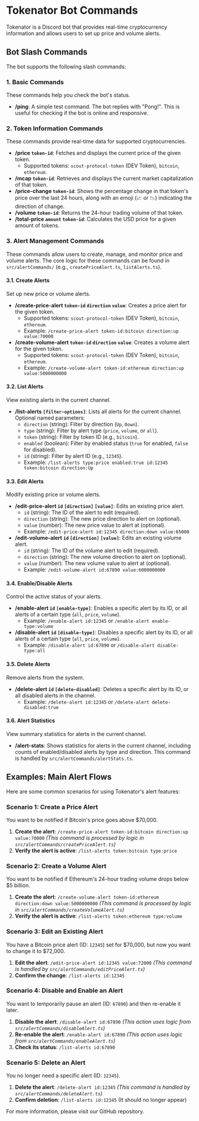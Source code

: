 # Tokenator Bot Commands

Tokenator is a Discord bot that provides real-time cryptocurrency information and allows users to set up price and volume alerts.

## Bot Slash Commands

The bot supports the following slash commands:

### 1. Basic Commands

These commands help you check the bot's status.
- **/ping**: A simple test command. The bot replies with "Pong!". This is useful for checking if the bot is online and responsive.

### 2. Token Information Commands

These commands provide real-time data for supported cryptocurrencies.
- **/price `token-id`**: Fetches and displays the current price of the given token.
  - Supported tokens: `scout-protocol-token` (DEV Token), `bitcoin`, `ethereum`.
- **/mcap `token-id`**: Retrieves and displays the current market capitalization of that token.
- **/price-change `token-id`**: Shows the percentage change in that token's price over the last 24 hours, along with an emoji (📈 or 📉) indicating the direction of change.
- **/volume `token-id`**: Returns the 24-hour trading volume of that token.
- **/total-price `amount` `token-id`**: Calculates the USD price for a given amount of tokens.

### 3. Alert Management Commands

These commands allow users to create, manage, and monitor price and volume alerts. The core logic for these commands can be found in `src/alertCommands/` (e.g., `createPriceAlert.ts`, `listAlerts.ts`).

#### 3.1. Create Alerts

Set up new price or volume alerts.
- **/create-price-alert `token-id` `direction` `value`**: Creates a price alert for the given token.
  - Supported tokens: `scout-protocol-token` (DEV Token), `bitcoin`, `ethereum`.
  - Example: `/create-price-alert token-id:bitcoin direction:up value:70000`
- **/create-volume-alert `token-id` `direction` `value`**: Creates a volume alert for the given token.
  - Supported tokens: `scout-protocol-token` (DEV Token), `bitcoin`, `ethereum`.
  - Example: `/create-volume-alert token-id:ethereum direction:up value:5000000000`

#### 3.2. List Alerts

View existing alerts in the current channel.
- **/list-alerts `[filter-options]`**: Lists all alerts for the current channel. Optional named parameters:
  - `direction` (string): Filter by direction (`Up`, `Down`).
  - `type` (string): Filter by alert type (`price`, `volume`, or `all`).
  - `token` (string): Filter by token ID (e.g., `bitcoin`).
  - `enabled` (boolean): Filter by enabled status (`true` for enabled, `false` for disabled).
  - `id` (string): Filter by alert ID (e.g., `12345`).
  - Example: `/list-alerts type:price enabled:true id:12345 token:bitcoin direction:Up`

#### 3.3. Edit Alerts

Modify existing price or volume alerts.
- **/edit-price-alert `id` `[direction]` `[value]`**: Edits an existing price alert.
  - `id` (string): The ID of the alert to edit (required).
  - `direction` (string): The new price direction to alert on (optional).
  - `value` (number): The new price value to alert at (optional).
  - Example: `/edit-price-alert id:12345 direction:down value:65000`
- **/edit-volume-alert `id` `[direction]` `[value]`**: Edits an existing volume alert.
  - `id` (string): The ID of the volume alert to edit (required).
  - `direction` (string): The new volume direction to alert on (optional).
  - `value` (number): The new volume value to alert at (optional).
  - Example: `/edit-volume-alert id:67890 value:6000000000`

#### 3.4. Enable/Disable Alerts

Control the active status of your alerts.
- **/enable-alert `id` `[enable-type]`**: Enables a specific alert by its ID, or all alerts of a certain type (`all`, `price`, `volume`).
  - Example: `/enable-alert id:12345` or `/enable-alert enable-type:volume`
- **/disable-alert `id` `[disable-type]`**: Disables a specific alert by its ID, or all alerts of a certain type (`all`, `price`, `volume`).
  - Example: `/disable-alert id:67890` or `/disable-alert disable-type:all`

#### 3.5. Delete Alerts

Remove alerts from the system.
- **/delete-alert `id` `[delete-disabled]`**: Deletes a specific alert by its ID, or all disabled alerts in the channel.
  - Example: `/delete-alert id:12345` or `/delete-alert delete-disabled:true`

#### 3.6. Alert Statistics

View summary statistics for alerts in the current channel.
- **/alert-stats**: Shows statistics for alerts in the current channel, including counts of enabled/disabled alerts by type and direction. This command is handled by `src/alertCommands/alertStats.ts`.

## Examples: Main Alert Flows

Here are some common scenarios for using Tokenator's alert features:

### Scenario 1: Create a Price Alert

You want to be notified if Bitcoin's price goes above $70,000.
1.  **Create the alert**:
    `/create-price-alert token-id:bitcoin direction:up value:70000`
    *(This command is processed by logic in `src/alertCommands/createPriceAlert.ts`)*
2.  **Verify the alert is active**:
    `/list-alerts token:bitcoin type:price`

### Scenario 2: Create a Volume Alert

You want to be notified if Ethereum's 24-hour trading volume drops below $5 billion.
1.  **Create the alert**:
    `/create-volume-alert token-id:ethereum direction:down value:5000000000`
    *(This command is processed by logic in `src/alertCommands/createVolumeAlert.ts`)*
2.  **Verify the alert is active**:
    `/list-alerts token:ethereum type:volume`

### Scenario 3: Edit an Existing Alert

You have a Bitcoin price alert (ID: `12345`) set for $70,000, but now you want to change it to $72,000.
1.  **Edit the alert**:
    `/edit-price-alert id:12345 value:72000`
    *(This command is handled by `src/alertCommands/editPriceAlert.ts`)*
2.  **Confirm the change**:
    `/list-alerts id:12345`

### Scenario 4: Disable and Enable an Alert

You want to temporarily pause an alert (ID: `67890`) and then re-enable it later.
1.  **Disable the alert**:
    `/disable-alert id:67890`
    *(This action uses logic from `src/alertCommands/disableAlert.ts`)*
2.  **Re-enable the alert**:
    `/enable-alert id:67890`
    *(This action uses logic from `src/alertCommands/enableAlert.ts`)*
3.  **Check its status**:
    `/list-alerts id:67890`

### Scenario 5: Delete an Alert

You no longer need a specific alert (ID: `12345`).
1.  **Delete the alert**:
    `/delete-alert id:12345`
    *(This command is handled by `src/alertCommands/deleteAlert.ts`)*
2.  **Confirm deletion**:
    `/list-alerts id:12345` (It should no longer appear)

For more information, please visit our GitHub repository.